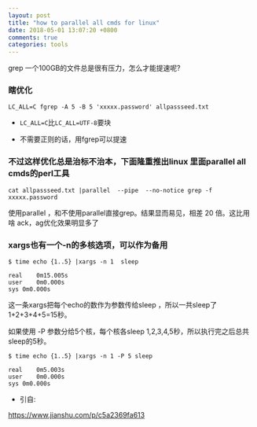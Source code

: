 ```yaml
---
layout: post
title: "how to parallel all cmds for linux"
date: 2018-05-01 13:07:20 +0800
comments: true
categories: tools
---
```


grep 一个100GB的文件总是很有压力，怎么才能提速呢?

### 瞎优化

```
LC_ALL=C fgrep -A 5 -B 5 'xxxxx.password' allpassseed.txt
```

* `LC_ALL=C`比`LC_ALL=UTF-8`要块

* 不需要正则的话，用fgrep可以提速


### 不过这样优化总是治标不治本，下面隆重推出linux 里面parallel all cmds的perl工具

```
cat allpassseed.txt |parallel  --pipe  --no-notice grep -f xxxxx.password
```

使用parallel ，和不使用parallel直接grep。结果显而易见，相差 20 倍。这比用啥 ack，ag优化效果明显多了


### xargs也有一个-n的多核选项，可以作为备用

```
$ time echo {1..5} |xargs -n 1  sleep

real    0m15.005s
user    0m0.000s
sys 0m0.000s
```

这一条xargs把每个echo的数作为参数传给sleep ，所以一共sleep了 1+2+3+4+5=15秒。

如果使用 -P 参数分给5个核，每个核各sleep 1,2,3,4,5秒，所以执行完之后总共sleep的5秒。

```
$ time echo {1..5} |xargs -n 1 -P 5 sleep

real    0m5.003s
user    0m0.000s
sys 0m0.000s
```

* 引自:

https://www.jianshu.com/p/c5a2369fa613
